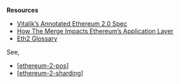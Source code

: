 ---
---

**Resources**

- [Vitalik’s Annotated Ethereum 2.0 Spec](https://notes.ethereum.org/@vbuterin/SkeyEI3xv)
- [How The Merge Impacts Ethereum’s Application Layer](https://blog.ethereum.org/2021/11/29/how-the-merge-impacts-app-layer/)
- [Eth2 Glossary](https://kb.beaconcha.in/glossary)

See,

- [[ethereum-2-pos]]
- [[ethereum-2-sharding]]

[//begin]: # "Autogenerated link references for markdown compatibility"
[ethereum-2-pos]: ethereum-2-pos "ethereum-2-pos"
[ethereum-2-sharding]: ethereum-2-sharding "ethereum-2-sharding"
[//end]: # "Autogenerated link references"
